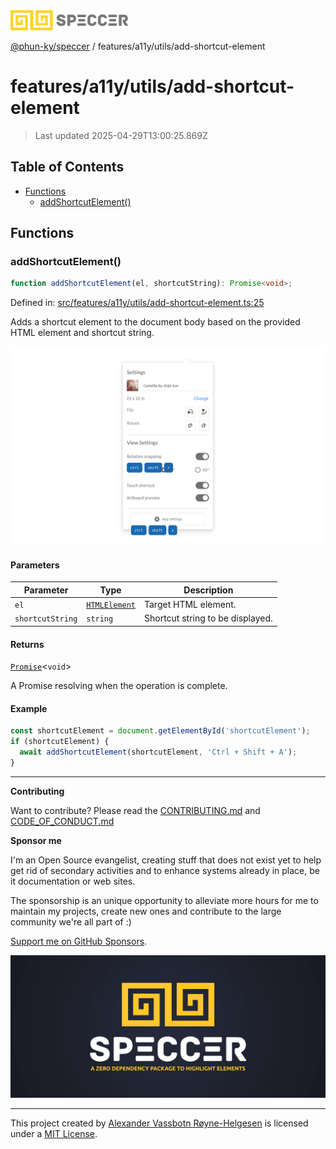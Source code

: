 <div>
  <img alt="SPECCER logo" src="https://raw.githubusercontent.com/phun-ky/speccer/main/public/logo-speccer-horizontal-colored-package.svg?raw=true" style="max-height:32px;" />
</div>

[@phun-ky/speccer](../../../README.md) /
features/a11y/utils/add-shortcut-element

# features/a11y/utils/add-shortcut-element

> Last updated 2025-04-29T13:00:25.869Z

## Table of Contents

- [Functions](#functions)
  - [addShortcutElement()](#addshortcutelement)

## Functions

### addShortcutElement()

```ts
function addShortcutElement(el, shortcutString): Promise<void>;
```

Defined in:
[src/features/a11y/utils/add-shortcut-element.ts:25](https://github.com/phun-ky/speccer/blob/main/src/features/a11y/utils/add-shortcut-element.ts#L25)

Adds a shortcut element to the document body based on the provided HTML element
and shortcut string.

![Screenshot of speccer a11y shortcuts in use](https://github.com/phun-ky/speccer/blob/main/public/speccer-a11y-shortcuts-light.png?raw=true)

#### Parameters

| Parameter        | Type                                                                    | Description                      |
| ---------------- | ----------------------------------------------------------------------- | -------------------------------- |
| `el`             | [`HTMLElement`](https://developer.mozilla.org/docs/Web/API/HTMLElement) | Target HTML element.             |
| `shortcutString` | `string`                                                                | Shortcut string to be displayed. |

#### Returns

[`Promise`](https://developer.mozilla.org/docs/Web/JavaScript/Reference/Global_Objects/Promise)\<`void`>

A Promise resolving when the operation is complete.

#### Example

```ts
const shortcutElement = document.getElementById('shortcutElement');
if (shortcutElement) {
  await addShortcutElement(shortcutElement, 'Ctrl + Shift + A');
}
```

---

**Contributing**

Want to contribute? Please read the
[CONTRIBUTING.md](https://github.com/phun-ky/speccer/blob/main/CONTRIBUTING.md)
and
[CODE_OF_CONDUCT.md](https://github.com/phun-ky/speccer/blob/main/CODE_OF_CONDUCT.md)

**Sponsor me**

I'm an Open Source evangelist, creating stuff that does not exist yet to help
get rid of secondary activities and to enhance systems already in place, be it
documentation or web sites.

The sponsorship is an unique opportunity to alleviate more hours for me to
maintain my projects, create new ones and contribute to the large community
we're all part of :)

[Support me on GitHub Sponsors](https://github.com/sponsors/phun-ky).

![Speccer banner, with logo and slogan: A zero dependency package to annotate or highlight elements](https://github.com/phun-ky/speccer/blob/main/public/speccer-banner.png?raw=true)

---

This project created by [Alexander Vassbotn Røyne-Helgesen](http://phun-ky.net)
is licensed under a [MIT License](https://choosealicense.com/licenses/mit/).
